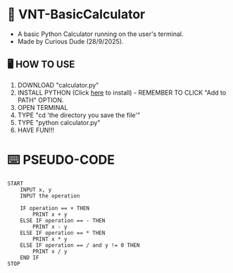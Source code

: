# 🧮 VNT-BasicCalculator 
- A basic Python Calculator running on the user's terminal.
- Made by Curious Dude (28/9/2025).

## 🖥️ HOW TO USE
1. DOWNLOAD "calculator.py"
2. INSTALL PYTHON (Click [here](https://www.python.org/) to install) - REMEMBER TO CLICK "Add to PATH" OPTION.
3. OPEN TERMINAL
4. TYPE "cd 'the directory you save the file'"
5. TYPE "python calculator.py"
6. HAVE FUN!!!

# ⌨️ PSEUDO-CODE
```text
START
    INPUT x, y
    INPUT the operation

    IF operation == + THEN
        PRINT x + y
    ELSE IF operation == - THEN
        PRINT x - y
    ELSE IF operation == * THEN
        PRINT x * y
    ELSE IF operation == / and y != 0 THEN
        PRINT x / y
    END IF
STOP
```
